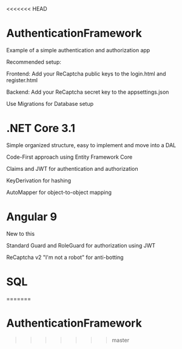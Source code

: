 <<<<<<< HEAD
# AuthenticationFramework


Example of a simple authentication and authorization app


Recommended setup:

Frontend: Add your ReCaptcha public keys to the login.html and register.html

Backend: Add your ReCaptcha secret key to the appsettings.json

Use Migrations for Database setup


# .NET Core 3.1

Simple organized structure, easy to implement and move into a DAL

Code-First approach using Entity Framework Core

Claims and JWT for authentication and authorization

KeyDerivation for hashing

AutoMapper for object-to-object mapping


# Angular 9

New to this

Standard Guard and RoleGuard for authorization using JWT

ReCaptcha v2 "I'm not a robot" for anti-botting


# SQL
=======
# AuthenticationFramework
>>>>>>> master
